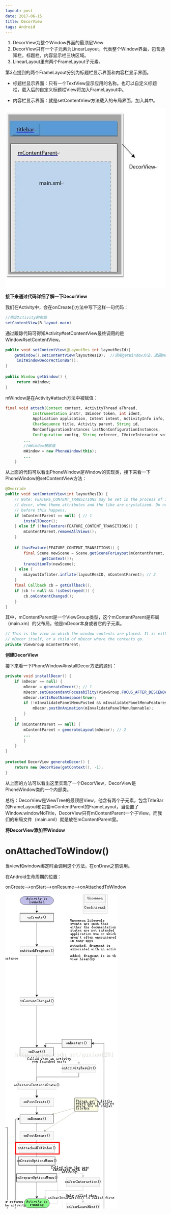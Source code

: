 ```yaml
---
layout: post
date: 2017-06-15
title: DecorView
tags: Android
---
```


1. DecorView为整个Window界面的最顶层View
2. DecorView只有一个子元素为LinearLayout，代表整个Window界面，包含通知栏，标题栏，内容显示栏三块区域。
3. LinearLayout里有两个FrameLayout子元素。

第3点提到的两个FrameLayout分别为标题栏显示界面和内容栏显示界面。

- 标题栏显示界面：只有一个TextView显示应用的名称。也可以自定义标题栏，载入后的自定义标题栏View将加入FrameLayout中。

- 内容栏显示界面：就是setContentView方法载入的布局界面，加入其中。

![](../assets/blog/2017061502.jpg)

**接下来通过代码详细了解一下DecorView**

我们在Activity中，会在onCreate()方法中写下这样一句代码：

```java
//指定Activity的布局
setContentView(R.layout.main)
```

通过跟踪代码可得知Activity#setContentView最终调用的是Window#setContentView。

```java
public void setContentView(@LayoutRes int layoutResId){
    getWindow().setContentView(layoutResID);  //调用getWindow方法，返回mWindow
     initWindowDecorActionBar();
}

public Window getWindow() {   
     return mWindow;
}
```

mWindow是在Activity#attach方法中被赋值：

```java
final void attach(Context context, ActivityThread aThread,
            Instrumentation instr, IBinder token, int ident,
            Application application, Intent intent, ActivityInfo info,
            CharSequence title, Activity parent, String id,
            NonConfigurationInstances lastNonConfigurationInstances,
            Configuration config, String referrer, IVoiceInteractor voiceInteractor) {
        ...
        //mWindow被赋值
        mWindow = new PhoneWindow(this);
        ...
    }
```

从上面的代码可以看出PhoneWindow是Window的实现类，接下来看一下PhoneWindow的setContentView方法：

```java
@Override
public void setContentView(int layoutResID) {
    // Note: FEATURE_CONTENT_TRANSITIONS may be set in the process of installing the window
    // decor, when theme attributes and the like are crystalized. Do not check the feature
    // before this happens.
    if (mContentParent == null) { // 1
        installDecor();
    } else if (!hasFeature(FEATURE_CONTENT_TRANSITIONS)) {
        mContentParent.removeAllViews();
    }

    if (hasFeature(FEATURE_CONTENT_TRANSITIONS)) {
        final Scene newScene = Scene.getSceneForLayout(mContentParent, layoutResID,
                getContext());
        transitionTo(newScene);
    } else {
        mLayoutInflater.inflate(layoutResID, mContentParent); // 2
    }
    final Callback cb = getCallback();
    if (cb != null && !isDestroyed()) {
        cb.onContentChanged();
    }
}
```

其中，mContentParent是一个ViewGroup类型，这个mContentParent是布局（main.xm）的父布局。他是mDecor本身或者它的子元素。

```java
// This is the view in which the window contents are placed. It is either
// mDecor itself, or a child of mDecor where the contents go.
private ViewGroup mContentParent;
```

**创建DecorView**

接下来看一下PhoneWindow#installDecor方法的源码：

```java
private void installDecor() {
    if (mDecor == null) {
        mDecor = generateDecor(); // 1
        mDecor.setDescendantFocusability(ViewGroup.FOCUS_AFTER_DESCENDANTS);
        mDecor.setIsRootNamespace(true);
        if (!mInvalidatePanelMenuPosted && mInvalidatePanelMenuFeatures != 0) {
            mDecor.postOnAnimation(mInvalidatePanelMenuRunnable);
        }
    }
    if (mContentParent == null) {
        mContentParent = generateLayout(mDecor); // 2
        ...
        } 
    }
}

protected DecorView generateDecor() {
    return new DecorView(getContext(), -1);
}
```

从上面的方法可以看出这里实现了一个DecorView，DecorView是PhoneWindow类的一个内部类。

总结：DecorView是ViewTree的最顶层View，他含有两个子元素，包含TitleBar的FrameLayout和包含mContentParent的FrameLayout，当设置了Window.windowNoTitle，DecorView只有mContentParent一个子View。而我们的布局文件（main.xml）就是放在mContentParent里。

**将DecorView添加至Window**



# onAttachedToWindow()

当view和window绑定时会调用这个方法，在onDraw之前调用。

在Android生命周期的位置：

onCreate-->onStart-->onResume-->onAttachedToWindow

![](../assets/blog/2017061501.jpg)

